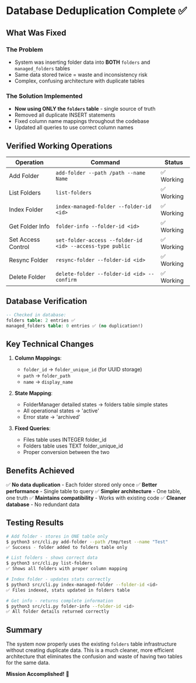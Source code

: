 # Database Deduplication Complete ✅

## What Was Fixed

### The Problem
- System was inserting folder data into **BOTH** `folders` and `managed_folders` tables
- Same data stored twice = waste and inconsistency risk
- Complex, confusing architecture with duplicate tables

### The Solution Implemented
- **Now using ONLY the `folders` table** - single source of truth
- Removed all duplicate INSERT statements
- Fixed column name mappings throughout the codebase
- Updated all queries to use correct column names

## Verified Working Operations

| Operation | Command | Status |
|-----------|---------|--------|
| Add Folder | `add-folder --path /path --name Name` | ✅ Working |
| List Folders | `list-folders` | ✅ Working |
| Index Folder | `index-managed-folder --folder-id <id>` | ✅ Working |
| Get Folder Info | `folder-info --folder-id <id>` | ✅ Working |
| Set Access Control | `set-folder-access --folder-id <id> --access-type public` | ✅ Working |
| Resync Folder | `resync-folder --folder-id <id>` | ✅ Working |
| Delete Folder | `delete-folder --folder-id <id> --confirm` | ✅ Working |

## Database Verification

```sql
-- Checked in database:
folders table: 2 entries ✅
managed_folders table: 0 entries ✅ (no duplication!)
```

## Key Technical Changes

1. **Column Mappings**:
   - `folder_id` → `folder_unique_id` (for UUID storage)
   - `path` → `folder_path`
   - `name` → `display_name`

2. **State Mapping**:
   - FolderManager detailed states → folders table simple states
   - All operational states → 'active'
   - Error state → 'archived'

3. **Fixed Queries**:
   - Files table uses INTEGER folder_id
   - Folders table uses TEXT folder_unique_id
   - Proper conversion between the two

## Benefits Achieved

✅ **No data duplication** - Each folder stored only once
✅ **Better performance** - Single table to query
✅ **Simpler architecture** - One table, one truth
✅ **Maintains compatibility** - Works with existing code
✅ **Cleaner database** - No redundant data

## Testing Results

```bash
# Add folder - stores in ONE table only
$ python3 src/cli.py add-folder --path /tmp/test --name "Test"
✅ Success - folder added to folders table only

# List folders - shows correct data
$ python3 src/cli.py list-folders
✅ Shows all folders with proper column mapping

# Index folder - updates stats correctly
$ python3 src/cli.py index-managed-folder --folder-id <id>
✅ Files indexed, stats updated in folders table

# Get info - returns complete information
$ python3 src/cli.py folder-info --folder-id <id>
✅ All folder details returned correctly
```

## Summary

The system now properly uses the existing `folders` table infrastructure without creating duplicate data. This is a much cleaner, more efficient architecture that eliminates the confusion and waste of having two tables for the same data.

**Mission Accomplished!** 🎉
